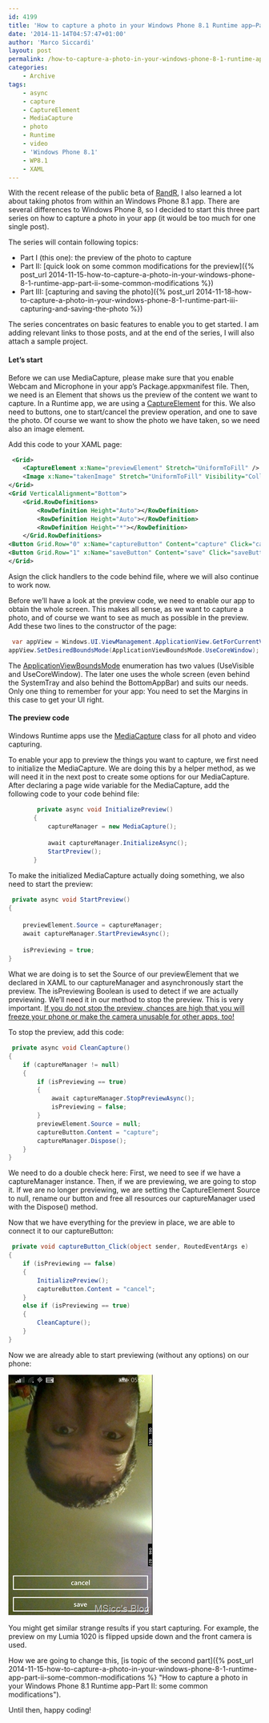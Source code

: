 ```yaml
---
id: 4199
title: 'How to capture a photo in your Windows Phone 8.1 Runtime app–Part I: the preview of the photo to capture'
date: '2014-11-14T04:57:47+01:00'
author: 'Marco Siccardi'
layout: post
permalink: /how-to-capture-a-photo-in-your-windows-phone-8-1-runtime-apppart-i-the-preview-of-the-photo-to-capture/
categories:
    - Archive
tags:
    - async
    - capture
    - CaptureElement
    - MediaCapture
    - photo
    - Runtime
    - video
    - 'Windows Phone 8.1'
    - WP8.1
    - XAML
---
```


With the recent release of the public beta of [RandR](https://apps.msicc.net/betalabs/), I also learned a lot about taking photos from within an Windows Phone 8.1 app. There are several differences to Windows Phone 8, so I decided to start this three part series on how to capture a photo in your app (it would be too much for one single post).

The series will contain following topics:

- Part I (this one): the preview of the photo to capture
- Part II: [quick look on some common modifications for the preview]({% post_url 2014-11-15-how-to-capture-a-photo-in-your-windows-phone-8-1-runtime-app-part-ii-some-common-modifications %})
- Part III: [capturing and saving the photo]({% post_url 2014-11-18-how-to-capture-a-photo-in-your-windows-phone-8-1-runtime-part-iii-capturing-and-saving-the-photo %})

The series concentrates on basic features to enable you to get started. I am adding relevant links to those posts, and at the end of the series, I will also attach a sample project.

#### Let’s start

Before we can use MediaCapture, please make sure that you enable Webcam and Microphone in your app’s Package.appxmanifest file. Then, we need is an Element that shows us the preview of the content we want to capture. In a Runtime app, we are using a [CaptureElement](https://msdn.microsoft.com/en-us/library/windows/apps/windows.ui.xaml.controls.captureelement.aspx) for this. We also need to buttons, one to start/cancel the preview operation, and one to save the photo. Of course we want to show the photo we have taken, so we need also an image element.

Add this code to your XAML page:

``` xml
 <Grid>
    <CaptureElement x:Name="previewElement" Stretch="UniformToFill" />
    <Image x:Name="takenImage" Stretch="UniformToFill" Visibility="Collapsed"></Image>
</Grid>
<Grid VerticalAlignment="Bottom">
    <Grid.RowDefinitions>
        <RowDefinition Height="Auto"></RowDefinition>
        <RowDefinition Height="Auto"></RowDefinition>
        <RowDefinition Height="*"></RowDefinition>
    </Grid.RowDefinitions>
<Button Grid.Row="0" x:Name="captureButton" Content="capture" Click="captureButton_Click" HorizontalAlignment="Stretch" Margin="12,0"/>
<Button Grid.Row="1" x:Name="saveButton" Content="save" Click="saveButton_Click" HorizontalAlignment="Stretch" Margin="12,0"/>
</Grid>
```
 
Asign the click handlers to the code behind file, where we will also continue to work now.

Before we’ll have a look at the preview code, we need to enable our app to obtain the whole screen. This makes all sense, as we want to capture a photo, and of course we want to see as much as possible in the preview. Add these two lines to the constructor of the page:

``` csharp
 var appView = Windows.UI.ViewManagement.ApplicationView.GetForCurrentView();
appView.SetDesiredBoundsMode(ApplicationViewBoundsMode.UseCoreWindow);
```
 
The [ApplicationViewBoundsMode](https://msdn.microsoft.com/en-us/library/windows.ui.viewmanagement.applicationviewboundsmode.aspx) enumeration has two values (UseVisible and UseCoreWindow). The later one uses the whole screen (even behind the SystemTray and also behind the BottomAppBar) and suits our needs. Only one thing to remember for your app: You need to set the Margins in this case to get your UI right.

#### The preview code

Windows Runtime apps use the [MediaCapture](https://msdn.microsoft.com/en-us/library/windows/apps/windows.media.capture.mediacapture.aspx) class for all photo and video capturing.

To enable your app to preview the things you want to capture, we first need to initialize the MediaCapture. We are doing this by a helper method, as we will need it in the next post to create some options for our MediaCapture. After declaring a page wide variable for the MediaCapture, add the following code to your code behind file:

``` csharp
        private async void InitializePreview()
       {
           captureManager = new MediaCapture();

           await captureManager.InitializeAsync();
           StartPreview();
       }
```
 
To make the initialized MediaCapture actually doing something, we also need to start the preview:

``` csharp
 private async void StartPreview()
{

    previewElement.Source = captureManager;
    await captureManager.StartPreviewAsync();
              
    isPreviewing = true;
}
```
 
What we are doing is to set the Source of our previewElement that we declared in XAML to our captureManager and asynchronously start the preview. The isPreviewing Boolean is used to detect if we are actually previewing. We’ll need it in our method to stop the preview. This is very important. <span style="text-decoration: underline;">If you do not stop the preview, chances are high that you will freeze your phone or make the camera unusable for other apps, too!</span>

To stop the preview, add this code:

``` csharp
 private async void CleanCapture()
{
    if (captureManager != null)
    {
        if (isPreviewing == true)
        {
            await captureManager.StopPreviewAsync();
            isPreviewing = false;
        }
        previewElement.Source = null;
        captureButton.Content = "capture";
        captureManager.Dispose();
    }
}
```
 
We need to do a double check here: First, we need to see if we have a captureManager instance. Then, if we are previewing, we are going to stop it. If we are no longer previewing, we are setting the CaptureElement Source to null, rename our button and free all resources our captureManager used with the Dispose() method.

Now that we have everything for the preview in place, we are able to connect it to our captureButton:

``` csharp
 private void captureButton_Click(object sender, RoutedEventArgs e)
{
    if (isPreviewing == false)
    {
        InitializePreview();
        captureButton.Content = "cancel";
    }
    else if (isPreviewing == true)
    {
        CleanCapture();
    }
}
```
 
Now we are already able to start previewing (without any options) on our phone:

![wp_ss_20141114_0002](/assets/img/2014/11/wp_ss_20141114_0002.png "wp_ss_20141114_0002")

You might get similar strange results if you start capturing. For example, the preview on my Lumia 1020 is flipped upside down and the front camera is used.

How we are going to change this, [is topic of the second part]({% post_url 2014-11-15-how-to-capture-a-photo-in-your-windows-phone-8-1-runtime-app-part-ii-some-common-modifications %} "How to capture a photo in your Windows Phone 8.1 Runtime app-Part II: some common modifications").

Until then, happy coding!

<div></div>